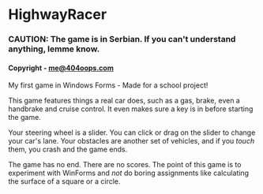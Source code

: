 # HighwayRacer
### CAUTION: The game is in Serbian. If you can't understand anything, lemme know.
#### Copyright - me@404oops.com
My first game in Windows Forms - Made for a school project!

This game features things a real car does, such as a gas, brake, even a handbrake and cruise control. It even makes sure a key is in before starting the game.

Your steering wheel is a slider. You can click or drag on the slider to change your car's lane. Your obstacles are another set of vehicles, and if you *touch* them, you crash and the game ends.

The game has no end. There are no scores. The point of this game is to experiment with WinForms and *not* do boring assignments like calculating the surface of a square or a circle.
